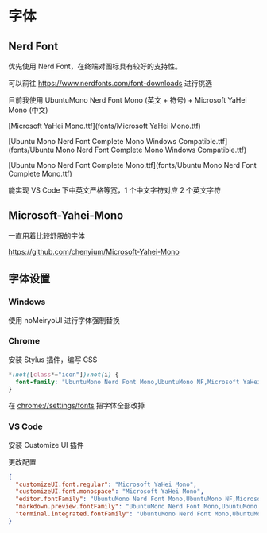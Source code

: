 <!--
 * @Author: HaoTian Qi
 * @Date: 2021-12-16 16:26:29
 * @Description:
 * @LastEditTime: 2022-07-05 22:52:49
 * @LastEditors: HaoTian Qi
-->

# 字体

## Nerd Font

优先使用 Nerd Font，在终端对图标具有较好的支持性。

可以前往 <https://www.nerdfonts.com/font-downloads> 进行挑选

目前我使用 UbuntuMono Nerd Font Mono (英文 + 符号) + Microsoft YaHei Mono (中文)

[Microsoft YaHei Mono.ttf](fonts/Microsoft YaHei Mono.ttf)

[Ubuntu Mono Nerd Font Complete Mono Windows Compatible.ttf](fonts/Ubuntu Mono Nerd Font Complete Mono Windows Compatible.ttf)

[Ubuntu Mono Nerd Font Complete Mono.ttf](fonts/Ubuntu Mono Nerd Font Complete Mono.ttf)

能实现 VS Code 下中英文严格等宽，1 个中文字符对应 2 个英文字符

## Microsoft-Yahei-Mono

一直用着比较舒服的字体

<https://github.com/chenyium/Microsoft-Yahei-Mono>

## 字体设置

### Windows

使用 noMeiryoUI 进行字体强制替换

### Chrome

安装 Stylus 插件，编写 CSS

```css
*:not([class*="icon"]):not(i) {
  font-family: "UbuntuMono Nerd Font Mono,UbuntuMono NF,Microsoft YaHei Mono" !important;
}
```

在 <chrome://settings/fonts> 把字体全部改掉

### VS Code

安装 Customize UI 插件

更改配置

```json
{
  "customizeUI.font.regular": "Microsoft YaHei Mono",
  "customizeUI.font.monospace": "Microsoft YaHei Mono",
  "editor.fontFamily": "UbuntuMono Nerd Font Mono,UbuntuMono NF,Microsoft YaHei Mono",
  "markdown.preview.fontFamily": "UbuntuMono Nerd Font Mono,UbuntuMono NF,Microsoft YaHei Mono",
  "terminal.integrated.fontFamily": "UbuntuMono Nerd Font Mono,UbuntuMono NF,Microsoft YaHei Mono"
}
```
